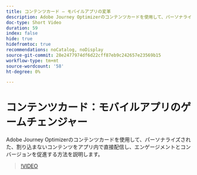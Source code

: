 ```yaml
---
title: コンテンツカード – モバイルアプリの変革
description: Adobe Journey Optimizerのコンテンツカードを使用して、パーソナライズされた、割り込まないコンテンツをアプリ内で直接配信し、エンゲージメントとコンバージョンを促進する方法を説明します。
doc-type: Short Video
duration: 59
index: false
hide: true
hidefromtoc: true
recommendations: noCatalog, noDisplay
source-git-commit: 28e2477974df6d22cff87eb9c242657e23569b15
workflow-type: tm+mt
source-wordcount: '58'
ht-degree: 0%

---
```



# コンテンツカード：モバイルアプリのゲームチェンジャー

Adobe Journey Optimizerのコンテンツカードを使用して、パーソナライズされた、割り込まないコンテンツをアプリ内で直接配信し、エンゲージメントとコンバージョンを促進する方法を説明します。

<!-- 62_S603_3442534_58_content-cards-a-gamechanger-for-mobile-apps -->
>[!VIDEO](https://video.tv.adobe.com/v/3460082/?learn=on&enablevpops=true&captions=jpn)

